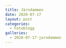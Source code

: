 ```yaml
---
title: Järndammen
date: 2020-07-17
layout: post
categories:
  - Fotoblogg
galleries:
  - 2020-07-17-jarndammen
---
```

